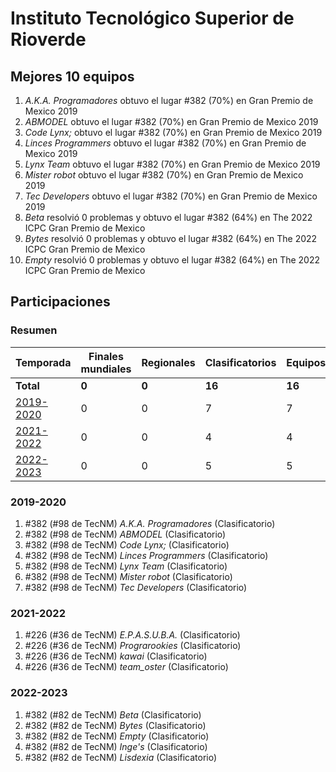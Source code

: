 ---
---

# Instituto Tecnológico Superior de Rioverde

## Mejores 10 equipos

1. _A.K.A. Programadores_ obtuvo el lugar #382 (70%) en Gran Premio de Mexico 2019
1. _ABMODEL_ obtuvo el lugar #382 (70%) en Gran Premio de Mexico 2019
1. _Code Lynx;_ obtuvo el lugar #382 (70%) en Gran Premio de Mexico 2019
1. _Linces Programmers_ obtuvo el lugar #382 (70%) en Gran Premio de Mexico 2019
1. _Lynx Team_ obtuvo el lugar #382 (70%) en Gran Premio de Mexico 2019
1. _Mister robot_ obtuvo el lugar #382 (70%) en Gran Premio de Mexico 2019
1. _Tec Developers_ obtuvo el lugar #382 (70%) en Gran Premio de Mexico 2019
1. _Beta_ resolvió 0 problemas y obtuvo el lugar #382 (64%) en The 2022 ICPC Gran Premio de Mexico
1. _Bytes_ resolvió 0 problemas y obtuvo el lugar #382 (64%) en The 2022 ICPC Gran Premio de Mexico
1. _Empty_ resolvió 0 problemas y obtuvo el lugar #382 (64%) en The 2022 ICPC Gran Premio de Mexico

## Participaciones

### Resumen

| Temporada | Finales mundiales | Regionales | Clasificatorios | Equipos |
| --- | --- | --- | --- | --- |
| **Total** | **0** | **0** | **16** | **16** |
| [2019-2020](#2019-2020) | 0 | 0 | 7 | 7 |
| [2021-2022](#2021-2022) | 0 | 0 | 4 | 4 |
| [2022-2023](#2022-2023) | 0 | 0 | 5 | 5 |

### 2019-2020

1. #382 (#98 de TecNM) _A.K.A. Programadores_ (Clasificatorio)
1. #382 (#98 de TecNM) _ABMODEL_ (Clasificatorio)
1. #382 (#98 de TecNM) _Code Lynx;_ (Clasificatorio)
1. #382 (#98 de TecNM) _Linces Programmers_ (Clasificatorio)
1. #382 (#98 de TecNM) _Lynx Team_ (Clasificatorio)
1. #382 (#98 de TecNM) _Mister robot_ (Clasificatorio)
1. #382 (#98 de TecNM) _Tec Developers_ (Clasificatorio)

### 2021-2022

1. #226 (#36 de TecNM) _E.P.A.S.U.B.A._ (Clasificatorio)
1. #226 (#36 de TecNM) _Prograrookies_ (Clasificatorio)
1. #226 (#36 de TecNM) _kawai_ (Clasificatorio)
1. #226 (#36 de TecNM) _team_oster_ (Clasificatorio)

### 2022-2023

1. #382 (#82 de TecNM) _Beta_ (Clasificatorio)
1. #382 (#82 de TecNM) _Bytes_ (Clasificatorio)
1. #382 (#82 de TecNM) _Empty_ (Clasificatorio)
1. #382 (#82 de TecNM) _Inge's_ (Clasificatorio)
1. #382 (#82 de TecNM) _Lisdexia_ (Clasificatorio)



